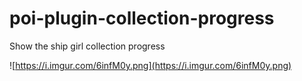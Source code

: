 # poi-plugin-collection-progress

Show the ship girl collection progress

![https://i.imgur.com/6infM0y.png](https://i.imgur.com/6infM0y.png)